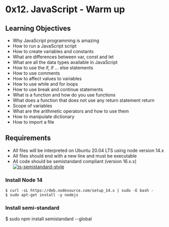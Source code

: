 # 0x12. JavaScript - Warm up
## Learning Objectives
- Why JavaScript programming is amazing
- How to run a JavaScript script
- How to create variables and constants
- What are differences between var, const and let
- What are all the data types available in JavaScript
- How to use the if, if ... else statements
- How to use comments
- How to affect values to variables
- How to use while and for loops
- How to use break and continue statements
- What is a function and how do you use functions
- What does a function that does not use any return statement return
- Scope of variables
- What are the arithmetic operators and how to use them
- How to manipulate dictionary
- How to import a file

## Requirements
- All files will be interpreted on Ubuntu 20.04 LTS using node version 14.x
- All files should end with a new line and must be executable
- All code should be semistandard compliant (version 16.x.x)
[![js-semistandard-style](https://raw.githubusercontent.com/standard/semistandard/master/badge.svg)](https://github.com/standard/semistandard)

### Install Node 14
```
$ curl -sL https://deb.nodesource.com/setup_14.x | sudo -E bash -
$ sudo apt-get install -y nodejs
```
### Install semi-standard
$ sudo npm install semistandard --global
